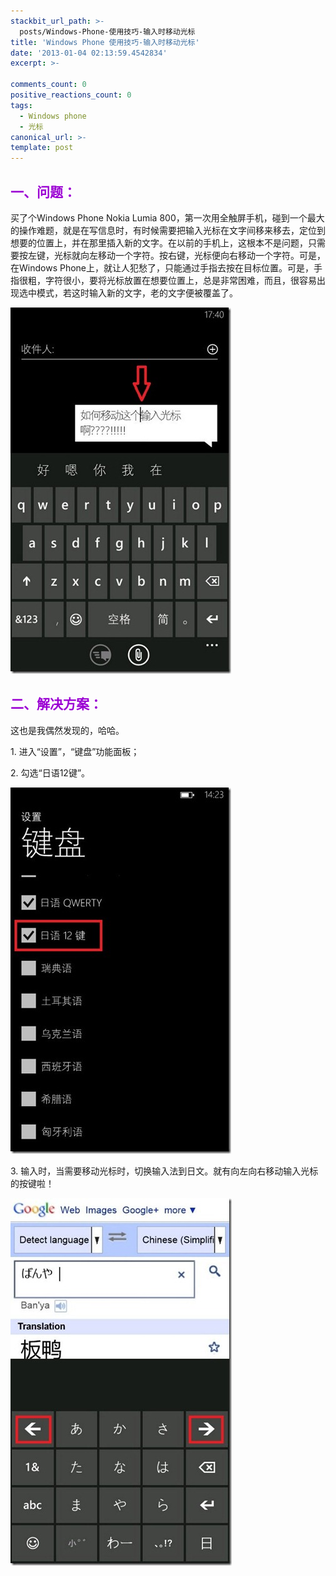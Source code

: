```yaml
---
stackbit_url_path: >-
  posts/Windows-Phone-使用技巧-输入时移动光标
title: 'Windows Phone 使用技巧-输入时移动光标'
date: '2013-01-04 02:13:59.4542834'
excerpt: >-
  
comments_count: 0
positive_reactions_count: 0
tags: 
  - Windows phone
  - 光标
canonical_url: >-
template: post
---
```

<h2><font color="#9b00d3">一、问题：</font></h2>  <p>买了个Windows Phone Nokia Lumia 800，第一次用全触屏手机，碰到一个最大的操作难题，就是在写信息时，有时候需要把输入光标在文字间移来移去，定位到想要的位置上，并在那里插入新的文字。在以前的手机上，这根本不是问题，只需要按左键，光标就向左移动一个字符。按右键，光标便向右移动一个字符。可是，在Windows Phone上，就让人犯愁了，只能通过手指去按在目标位置。可是，手指很粗，字符很小，要将光标放置在想要位置上，总是非常困难，而且，很容易出现选中模式，若这时输入新的文字，老的文字便被覆盖了。</p>  <p><a href="https://raw.githubusercontent.com/Jeff-Tian/blogengine.net/master/Source/BlogEngine/BlogEngine.NET/App_Data/files/%E5%B1%8F%E5%B9%95%E6%88%AA%E5%9B%BE.jpg"><img style="background-image: none; border-bottom: 0px; border-left: 0px; padding-left: 0px; padding-right: 0px; display: inline; border-top: 0px; border-right: 0px; padding-top: 0px" title="屏幕截图" border="0" alt="屏幕截图" src="https://raw.githubusercontent.com/Jeff-Tian/blogengine.net/master/Source/BlogEngine/BlogEngine.NET/App_Data/files/%E5%B1%8F%E5%B9%95%E6%88%AA%E5%9B%BE_thumb.jpg" width="353" height="586" /></a></p>  <h2><font color="#9b00d3">二、解决方案：</font></h2>  <p>这也是我偶然发现的，哈哈。</p>  <p>1. 进入“设置”，“键盘”功能面板；</p>  <p>2. 勾选“日语12键”。</p>  <p><a href="https://raw.githubusercontent.com/Jeff-Tian/blogengine.net/master/Source/BlogEngine/BlogEngine.NET/App_Data/files/%E5%B1%8F%E5%B9%95%E6%88%AA%E5%9B%BE%20(1).jpg"><img style="background-image: none; border-bottom: 0px; border-left: 0px; padding-left: 0px; padding-right: 0px; display: inline; border-top: 0px; border-right: 0px; padding-top: 0px" title="屏幕截图 (1)" border="0" alt="屏幕截图 (1)" src="https://raw.githubusercontent.com/Jeff-Tian/blogengine.net/master/Source/BlogEngine/BlogEngine.NET/App_Data/files/%E5%B1%8F%E5%B9%95%E6%88%AA%E5%9B%BE%20(1)_thumb.jpg" width="353" height="586" /></a></p>  <p>3. 输入时，当需要移动光标时，切换输入法到日文。就有向左向右移动输入光标的按键啦！</p>  <p><a href="https://raw.githubusercontent.com/Jeff-Tian/blogengine.net/master/Source/BlogEngine/BlogEngine.NET/App_Data/files/%E5%B1%8F%E5%B9%95%E6%88%AA%E5%9B%BE%20(2).jpg"><img style="background-image: none; border-bottom: 0px; border-left: 0px; padding-left: 0px; padding-right: 0px; display: inline; border-top: 0px; border-right: 0px; padding-top: 0px" title="屏幕截图 (2)" border="0" alt="屏幕截图 (2)" src="https://raw.githubusercontent.com/Jeff-Tian/blogengine.net/master/Source/BlogEngine/BlogEngine.NET/App_Data/files/%E5%B1%8F%E5%B9%95%E6%88%AA%E5%9B%BE%20(2)_thumb.jpg" width="354" height="588" /></a></p>